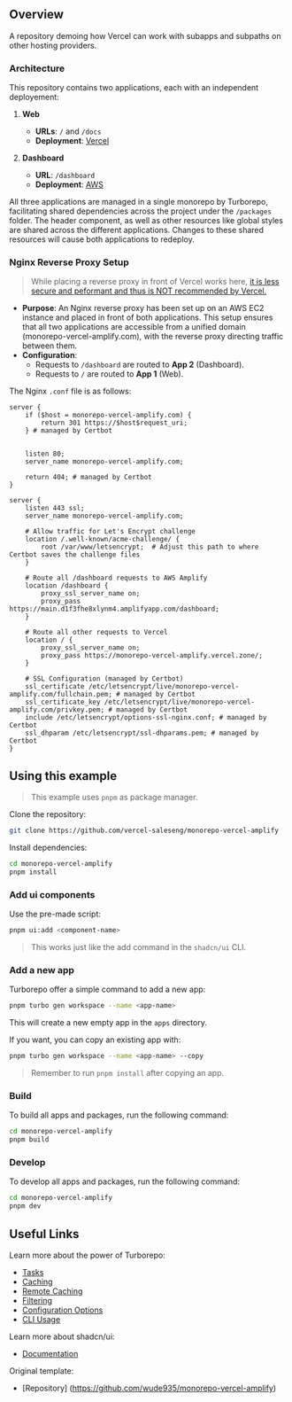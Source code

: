 ## Overview

 A repository demoing how Vercel can work with subapps and subpaths on other hosting providers. 

### Architecture

 This repository contains two applications, each with an independent deployement:

1. **Web**
   - **URLs**: `/` and `/docs`
   - **Deployment**: [Vercel](https://monorepo-vercel-amplify.vercel.zone)

2. **Dashboard**
   - **URL**: `/dashboard`
   - **Deployment**: [AWS](https://main.d1f3fhe8xlynm4.amplifyapp.com/dashboard)

All three applications are managed in a single monorepo by Turborepo, facilitating shared dependencies across the project under the `/packages` folder. The header component, as well as other resources like global styles are shared across the different applications. Changes to these shared resources will cause both applications to redeploy. 

### Nginx Reverse Proxy Setup

 > While placing a reverse proxy in front of Vercel works here, [it is less secure and peformant and thus is NOT recommended by Vercel.](https://vercel.com/guides/can-i-use-a-proxy-on-top-of-my-vercel-deployment)

- **Purpose**: An Nginx reverse proxy has been set up on an AWS EC2 instance and placed in front of both applications. This setup ensures that all two applications are accessible from a unified domain (monorepo-vercel-amplify.com), with the reverse proxy directing traffic between them.
- **Configuration**:
  - Requests to `/dashboard` are routed to **App 2** (Dashboard).
  - Requests to `/` are routed to **App 1** (Web).

 The Nginx `.conf` file is as follows:

```
server {
    if ($host = monorepo-vercel-amplify.com) {
        return 301 https://$host$request_uri;
    } # managed by Certbot


    listen 80;
    server_name monorepo-vercel-amplify.com;

    return 404; # managed by Certbot
}

server {
    listen 443 ssl;
    server_name monorepo-vercel-amplify.com;

    # Allow traffic for Let's Encrypt challenge
    location /.well-known/acme-challenge/ {
        root /var/www/letsencrypt;  # Adjust this path to where Certbot saves the challenge files
    }

    # Route all /dashboard requests to AWS Amplify
    location /dashboard {
        proxy_ssl_server_name on;        
        proxy_pass https://main.d1f3fhe8xlynm4.amplifyapp.com/dashboard;
    }

    # Route all other requests to Vercel
    location / {
        proxy_ssl_server_name on;
        proxy_pass https://monorepo-vercel-amplify.vercel.zone/;
    }

    # SSL Configuration (managed by Certbot)
    ssl_certificate /etc/letsencrypt/live/monorepo-vercel-amplify.com/fullchain.pem; # managed by Certbot
    ssl_certificate_key /etc/letsencrypt/live/monorepo-vercel-amplify.com/privkey.pem; # managed by Certbot
    include /etc/letsencrypt/options-ssl-nginx.conf; # managed by Certbot
    ssl_dhparam /etc/letsencrypt/ssl-dhparams.pem; # managed by Certbot
}
```

## Using this example

> This example uses `pnpm` as package manager.

Clone the repository:

```sh
git clone https://github.com/vercel-saleseng/monorepo-vercel-amplify
```

Install dependencies:

```sh
cd monorepo-vercel-amplify
pnpm install
```

### Add ui components

Use the pre-made script:

```sh
pnpm ui:add <component-name>
```

> This works just like the add command in the `shadcn/ui` CLI.

### Add a new app

Turborepo offer a simple command to add a new app:

```sh
pnpm turbo gen workspace --name <app-name>
```

This will create a new empty app in the `apps` directory.

If you want, you can copy an existing app with:

```sh
pnpm turbo gen workspace --name <app-name> --copy
```

> Remember to run `pnpm install` after copying an app.

### Build

To build all apps and packages, run the following command:

```sh
cd monorepo-vercel-amplify
pnpm build
```

### Develop

To develop all apps and packages, run the following command:

```sh
cd monorepo-vercel-amplify
pnpm dev
```

## Useful Links

Learn more about the power of Turborepo:

- [Tasks](https://turbo.build/repo/docs/core-concepts/monorepos/running-tasks)
- [Caching](https://turbo.build/repo/docs/core-concepts/caching)
- [Remote Caching](https://turbo.build/repo/docs/core-concepts/remote-caching)
- [Filtering](https://turbo.build/repo/docs/core-concepts/monorepos/filtering)
- [Configuration Options](https://turbo.build/repo/docs/reference/configuration)
- [CLI Usage](https://turbo.build/repo/docs/reference/command-line-reference)

Learn more about shadcn/ui:

- [Documentation](https://ui.shadcn.com/docs)

Original template:
- [Repository] (https://github.com/wude935/monorepo-vercel-amplify)